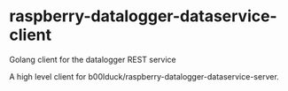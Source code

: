 # raspberry-datalogger-dataservice-client
Golang client for the datalogger REST service

A high level client for b00lduck/raspberry-datalogger-dataservice-server.
